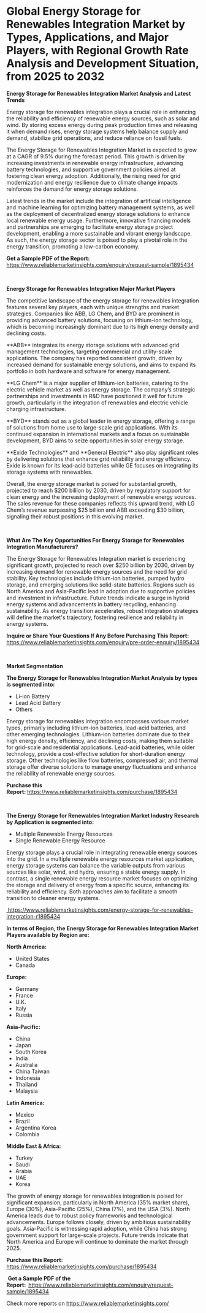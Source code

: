 <p><h1>Global Energy Storage for Renewables Integration Market by Types, Applications, and Major Players, with Regional Growth Rate Analysis and Development Situation, from 2025 to 2032</h1></p><p><strong>Energy Storage for Renewables Integration Market Analysis and Latest Trends</strong></p>
<p><p>Energy storage for renewables integration plays a crucial role in enhancing the reliability and efficiency of renewable energy sources, such as solar and wind. By storing excess energy during peak production times and releasing it when demand rises, energy storage systems help balance supply and demand, stabilize grid operations, and reduce reliance on fossil fuels.</p><p>The Energy Storage for Renewables Integration Market is expected to grow at a CAGR of 9.5% during the forecast period. This growth is driven by increasing investments in renewable energy infrastructure, advancing battery technologies, and supportive government policies aimed at fostering clean energy adoption. Additionally, the rising need for grid modernization and energy resilience due to climate change impacts reinforces the demand for energy storage solutions.</p><p>Latest trends in the market include the integration of artificial intelligence and machine learning for optimizing battery management systems, as well as the deployment of decentralized energy storage solutions to enhance local renewable energy usage. Furthermore, innovative financing models and partnerships are emerging to facilitate energy storage project development, enabling a more sustainable and vibrant energy landscape. As such, the energy storage sector is poised to play a pivotal role in the energy transition, promoting a low-carbon economy.</p></p>
<p><strong>Get a Sample PDF of the Report:&nbsp;</strong> <a href="https://www.reliablemarketinsights.com/enquiry/request-sample/1895434?utm_campaign=2013&utm_medium=2&utm_source=Github&utm_content=ia&utm_term=28032025&utm_id=energy-storage-for-renewables-integration">https://www.reliablemarketinsights.com/enquiry/request-sample/1895434</a></p>
<p>&nbsp;</p>
<p><strong>Energy Storage for Renewables Integration Major Market Players</strong></p>
<p><p>The competitive landscape of the energy storage for renewables integration features several key players, each with unique strengths and market strategies. Companies like ABB, LG Chem, and BYD are prominent in providing advanced battery solutions, focusing on lithium-ion technology, which is becoming increasingly dominant due to its high energy density and declining costs.</p><p>**ABB** integrates its energy storage solutions with advanced grid management technologies, targeting commercial and utility-scale applications. The company has reported consistent growth, driven by increased demand for sustainable energy solutions, and aims to expand its portfolio in both hardware and software for energy management.</p><p>**LG Chem** is a major supplier of lithium-ion batteries, catering to the electric vehicle market as well as energy storage. The company’s strategic partnerships and investments in R&D have positioned it well for future growth, particularly in the integration of renewables and electric vehicle charging infrastructure.</p><p>**BYD** stands out as a global leader in energy storage, offering a range of solutions from home use to large-scale grid applications. With its continued expansion in international markets and a focus on sustainable development, BYD aims to seize opportunities in solar energy storage.</p><p>**Exide Technologies** and **General Electric** also play significant roles by delivering solutions that enhance grid reliability and energy efficiency. Exide is known for its lead-acid batteries while GE focuses on integrating its storage systems with renewables.</p><p>Overall, the energy storage market is poised for substantial growth, projected to reach $200 billion by 2030, driven by regulatory support for clean energy and the increasing deployment of renewable energy sources. The sales revenue for these companies reflects this upward trend, with LG Chem’s revenue surpassing $25 billion and ABB exceeding $30 billion, signaling their robust positions in this evolving market.</p></p>
<p>&nbsp;</p>
<p><strong>What Are The Key Opportunities For Energy Storage for Renewables Integration Manufacturers?</strong></p>
<p><p>The Energy Storage for Renewables Integration market is experiencing significant growth, projected to reach over $250 billion by 2030, driven by increasing demand for renewable energy sources and the need for grid stability. Key technologies include lithium-ion batteries, pumped hydro storage, and emerging solutions like solid-state batteries. Regions such as North America and Asia-Pacific lead in adoption due to supportive policies and investment in infrastructure. Future trends indicate a surge in hybrid energy systems and advancements in battery recycling, enhancing sustainability. As energy transition accelerates, robust integration strategies will define the market's trajectory, fostering resilience and reliability in energy systems.</p></p>
<p><strong>Inquire or Share Your Questions If Any Before Purchasing This Report:</strong> <a href="https://www.reliablemarketinsights.com/enquiry/pre-order-enquiry/1895434?utm_campaign=2013&utm_medium=2&utm_source=Github&utm_content=ia&utm_term=28032025&utm_id=energy-storage-for-renewables-integration">https://www.reliablemarketinsights.com/enquiry/pre-order-enquiry/1895434</a></p>
<p>&nbsp;</p>
<p><strong>Market Segmentation</strong></p>
<p><strong>The Energy Storage for Renewables Integration Market Analysis by types is segmented into:</strong></p>
<p><ul><li>Li-ion Battery</li><li>Lead Acid Battery</li><li>Others</li></ul></p>
<p><p>Energy storage for renewables integration encompasses various market types, primarily including lithium-ion batteries, lead-acid batteries, and other emerging technologies. Lithium-ion batteries dominate due to their high energy density, efficiency, and declining costs, making them suitable for grid-scale and residential applications. Lead-acid batteries, while older technology, provide a cost-effective solution for short-duration energy storage. Other technologies like flow batteries, compressed air, and thermal storage offer diverse solutions to manage energy fluctuations and enhance the reliability of renewable energy sources.</p></p>
<p><strong>Purchase this Report:&nbsp;</strong><a href="https://www.reliablemarketinsights.com/purchase/1895434?utm_campaign=2013&utm_medium=2&utm_source=Github&utm_content=ia&utm_term=28032025&utm_id=energy-storage-for-renewables-integration">https://www.reliablemarketinsights.com/purchase/1895434</a></p>
<p>&nbsp;</p>
<p><strong>The Energy Storage for Renewables Integration Market Industry Research by Application is segmented into:</strong></p>
<p><ul><li>Multiple Renewable Energy Resources</li><li>Single Renewable Energy Resource</li></ul></p>
<p><p>Energy storage plays a crucial role in integrating renewable energy sources into the grid. In a multiple renewable energy resources market application, energy storage systems can balance the variable outputs from various sources like solar, wind, and hydro, ensuring a stable energy supply. In contrast, a single renewable energy resource market focuses on optimizing the storage and delivery of energy from a specific source, enhancing its reliability and efficiency. Both approaches aim to facilitate a smooth transition to cleaner energy systems.</p></p>
<p><a href="https://www.reliablemarketinsights.com/energy-storage-for-renewables-integration-r1895434?utm_campaign=2013&utm_medium=2&utm_source=Github&utm_content=ia&utm_term=28032025&utm_id=energy-storage-for-renewables-integration">&nbsp;https://www.reliablemarketinsights.com/energy-storage-for-renewables-integration-r1895434</a></p>
<p><strong>In terms of Region, the Energy Storage for Renewables Integration Market Players available by Region are:</strong></p>
<p>
    <p> <strong> North America: </strong>
        <ul>
            <li>United States</li>
            <li>Canada</li>
        </ul>
        </p> 
    <p> <strong> Europe: </strong>
        <ul>
            <li>Germany</li>
            <li>France</li>
            <li>U.K.</li>
            <li>Italy</li>
            <li>Russia</li>
        </ul>
        </p> 
    <p> <strong> Asia-Pacific: </strong>
        <ul>
            <li>China</li>
            <li>Japan</li>
            <li>South Korea</li>
            <li>India</li>
            <li>Australia</li>
            <li>China Taiwan</li>
            <li>Indonesia</li>
            <li>Thailand</li>
            <li>Malaysia</li>
        </ul>
        </p> 
    <p> <strong> Latin America: </strong>
        <ul>
            <li>Mexico</li>
            <li>Brazil</li>
            <li>Argentina Korea</li>
            <li>Colombia</li>
        </ul>
        </p> 
    <p> <strong> Middle East & Africa: </strong>
        <ul>
            <li>Turkey</li>
            <li>Saudi</li>
            <li>Arabia</li>
            <li>UAE</li>
            <li>Korea</li>
        </ul>
    </p>
    </p>
<p><p>The growth of energy storage for renewables integration is poised for significant expansion, particularly in North America (35% market share), Europe (30%), Asia-Pacific (25%), China (7%), and the USA (3%). North America leads due to robust policy frameworks and technological advancements. Europe follows closely, driven by ambitious sustainability goals. Asia-Pacific is witnessing rapid adoption, while China has strong government support for large-scale projects. Future trends indicate that North America and Europe will continue to dominate the market through 2025.</p></p>
<p><strong>Purchase this Report: </strong><a href="https://www.reliablemarketinsights.com/purchase/1895434?utm_campaign=2013&utm_medium=2&utm_source=Github&utm_content=ia&utm_term=28032025&utm_id=energy-storage-for-renewables-integration">https://www.reliablemarketinsights.com/purchase/1895434</a></p>
<p>&nbsp;<strong>Get a Sample PDF of the Report:&nbsp;&nbsp;</strong><a href="https://www.reliablemarketinsights.com/enquiry/request-sample/1895434?utm_campaign=2013&utm_medium=2&utm_source=Github&utm_content=ia&utm_term=28032025&utm_id=energy-storage-for-renewables-integration">https://www.reliablemarketinsights.com/enquiry/request-sample/1895434</a></p>
<p><strong></strong></p>
<p>Check more reports on <a href="https://www.reliablemarketinsights.com/?utm_campaign=2013&utm_medium=2&utm_source=Github&utm_content=ia&utm_term=28032025&utm_id=energy-storage-for-renewables-integration">https://www.reliablemarketinsights.com/</a></p>